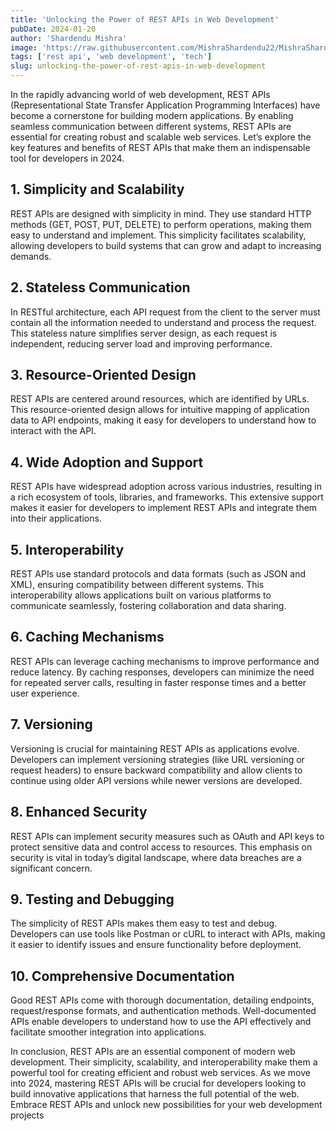 ```yaml
---
title: 'Unlocking the Power of REST APIs in Web Development'
pubDate: 2024-01-20
author: 'Shardendu Mishra'
image: 'https://raw.githubusercontent.com/MishraShardendu22/MishraShardendu22/refs/heads/main/what-is-astro-cover-image.webp'
tags: ['rest api', 'web development', 'tech']
slug: unlocking-the-power-of-rest-apis-in-web-development
---
```


In the rapidly advancing world of web development, REST APIs (Representational State Transfer Application Programming Interfaces) have become a cornerstone for building modern applications. By enabling seamless communication between different systems, REST APIs are essential for creating robust and scalable web services. Let’s explore the key features and benefits of REST APIs that make them an indispensable tool for developers in 2024.

## **1. Simplicity and Scalability**

REST APIs are designed with simplicity in mind. They use standard HTTP methods (GET, POST, PUT, DELETE) to perform operations, making them easy to understand and implement. This simplicity facilitates scalability, allowing developers to build systems that can grow and adapt to increasing demands.

## **2. Stateless Communication**

In RESTful architecture, each API request from the client to the server must contain all the information needed to understand and process the request. This stateless nature simplifies server design, as each request is independent, reducing server load and improving performance.

## **3. Resource-Oriented Design**

REST APIs are centered around resources, which are identified by URLs. This resource-oriented design allows for intuitive mapping of application data to API endpoints, making it easy for developers to understand how to interact with the API.

## **4. Wide Adoption and Support**

REST APIs have widespread adoption across various industries, resulting in a rich ecosystem of tools, libraries, and frameworks. This extensive support makes it easier for developers to implement REST APIs and integrate them into their applications.

## **5. Interoperability**

REST APIs use standard protocols and data formats (such as JSON and XML), ensuring compatibility between different systems. This interoperability allows applications built on various platforms to communicate seamlessly, fostering collaboration and data sharing.

## **6. Caching Mechanisms**

REST APIs can leverage caching mechanisms to improve performance and reduce latency. By caching responses, developers can minimize the need for repeated server calls, resulting in faster response times and a better user experience.

## **7. Versioning**

Versioning is crucial for maintaining REST APIs as applications evolve. Developers can implement versioning strategies (like URL versioning or request headers) to ensure backward compatibility and allow clients to continue using older API versions while newer versions are developed.

## **8. Enhanced Security**

REST APIs can implement security measures such as OAuth and API keys to protect sensitive data and control access to resources. This emphasis on security is vital in today’s digital landscape, where data breaches are a significant concern.

## **9. Testing and Debugging**

The simplicity of REST APIs makes them easy to test and debug. Developers can use tools like Postman or cURL to interact with APIs, making it easier to identify issues and ensure functionality before deployment.

## **10. Comprehensive Documentation**

Good REST APIs come with thorough documentation, detailing endpoints, request/response formats, and authentication methods. Well-documented APIs enable developers to understand how to use the API effectively and facilitate smoother integration into applications.

In conclusion, REST APIs are an essential component of modern web development. Their simplicity, scalability, and interoperability make them a powerful tool for creating efficient and robust web services. As we move into 2024, mastering REST APIs will be crucial for developers looking to build innovative applications that harness the full potential of the web. Embrace REST APIs and unlock new possibilities for your web development projects
